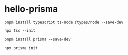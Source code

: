 # hello-prisma

```
pnpm install typescript ts-node @types/node --save-dev

npx tsc --init

pnpm install prisma --save-dev

npx prisma init
```
